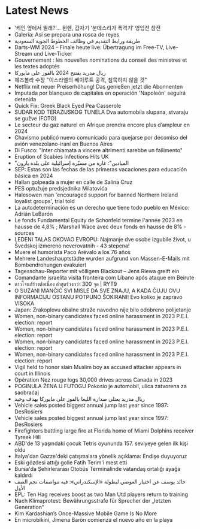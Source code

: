 # Latest News
-  ‘케인 옆에서 뛸래?’... 뮌헨, 갑자기 ‘분데스리가 폭격기’ 영입전 참전
-  Galería: Así se prepara una rosca de reyes
-  طريقة ورابط التقديم في وظائف الخطوط الجوية السعودية
-  Darts-WM 2024 – Finale heute live: Übertragung im Free-TV, Live-Stream und Live-Ticker
-  Gouvernement : les nouvelles nominations du conseil des ministres et les textes adoptés
-  ريال مدريد يفتتح 2024 بالفوز على مايوركا
-  헤즈볼라 수장 "이스라엘의 베이루트 공격, 침묵하지 않을 것"
-  Netflix mit neuer Preiserhöhung! Das genießen jetzt die Abonnenten
-  Imputada por blanqueo de capitales en operación 'Napoleón' seguirá detenida
-  Quick Fix: Greek Black Eyed Pea Casserole
-  SUDAR KOD TERAZIJSKOG TUNELA Dva automobila slupana, stvaraju se gužve (FOTO)
-  Le secteur du gaz naturel en Afrique prendra encore plus d’ampleur en 2024
-  Chavismo publicó nuevo comunicado para quejarse por decomiso del avión venezolano-iraní en Buenos Aires
-  Di Fusco: "Inter chiamata a vincere altrimenti sarebbe un fallimento"
-  Eruption of Scabies Infections Hits UK
-  "الميادين": غارة من مسيّرة إسرائيلية على بلدة يارون
-  SEP: Estas son las fechas de las primeras vacaciones para educación básica en 2024
-  Hallan golpeada a mujer en calle de Salina Cruz
-  PES optužuje predsjednika Milatovića
-  Halesowen man 'encouraged support for banned Northern Ireland loyalist groups', trial told
-  La autodeterminación es un derecho que tiene todo pueblo en México: Adrián LeBarón
-  Le fonds Fundamental Equity de Schonfeld termine l'année 2023 en hausse de 4,8% ; Marshall Wace avec deux fonds en hausse de 8% - sources
-  LEDENI TALAS OKOVAO EVROPU: Najmanje dve osobe izgubile život, u Švedskoj izmereno neverovatnih - 43 stepena!
-  Muere el humorista Paco Arévalo a los 76 años
-  Mehrere Landeshauptstädte wurden aufgrund von Massen-E-Mails mit Bombendrohungen evakuiert
-  Tagesschau-Reporter mit völligem Blackout – Jens Riewa greift ein
-  Comandante israelita visita fronteira com Líbano após ataque em Beirute
-  ดาวโจนส์ร่วงต่อเนื่อง ล่าสุดร่วงกว่า 300 จุด | RYT9
-  O SUZANI MANČIĆ SVI MISLE DA SVE ZNAJU, A KADA ČUJU OVU INFORMACIJU OSTANU POTPUNO ŠOKIRANI! Evo koliko je zapravo VISOKA
-  Japan: Zrakoplovu obalne straže navodno nije bilo odobreno polijetanje
-  Women, non-binary candidates faced online harassment in 2023 P.E.I. election: report
-  Women, non-binary candidates faced online harassment in 2023 P.E.I. election: report
-  Women, non-binary candidates faced online harassment in 2023 P.E.I. election: report
-  Women, non-binary candidates faced online harassment in 2023 P.E.I. election: report
-  Vigil held to honor slain Muslim boy as accused attacker appears in court in Illinois
-  Opération Nez rouge logs 30,000 drives across Canada in 2023
-  POGINULA ŽENA U FUTOGU Pokosio je automobil, ulica zatvorena za saobraćaj
-  ريال مدريد يعتلي صدارة الليغا بالفوز على مايوركا بهدف وحيد
-  Vehicle sales posted biggest annual jump last year since 1997: DesRosiers
-  Vehicle sales posted biggest annual jump last year since 1997: DesRosiers
-  Firefighters battling large fire at Florida home of Miami Dolphins receiver Tyreek Hill
-  ABD'de 13 yaşındaki çocuk Tetris oyununda 157. seviyeye gelen ilk kişi oldu
-  İtalya'dan Gazze'deki çatışmalara yönelik açıklama: Endişe duyuyoruz
-  Eski gözdesi attığı golle Fatih Terim'i mest etti
-  Bursa'da Şehirlerarası Otobüs Terminalinde vatandaş ortalığı ayağa kaldırdı
-  خالد يوسف عن اختيار العوضي لبطولة «الإسكندراني»: فيه مواصفات نجم الصف الأول
-  EPL: Ten Hag receives boost as two Man Utd players return to training
-  Nach Klimaprotest: Bewährungsstrafe für Sprecher der „letzten Generation“
-  Kim Kardashian’s Once-Massive Mobile Game Is No More
-  En microbikini, Jimena Barón comienza el nuevo año en la playa
